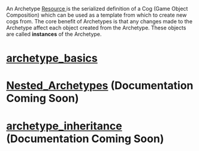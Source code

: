 An Archetype [ Resource ](https://github.com/ArendDanielek/ZeroDocsTest/blob/master/zero_editor_documentation/zeromanual/architecture/resources.markdown) is the serialized definition of a Cog (Game Object Composition) which can be used as a template from which to create new cogs from. The core benefit of Archetypes is that any changes made to the Archetype affect each object created from the Archetype. These objects are called **instances** of the Archetype.

 # [archetype_basics](https://github.com/ArendDanielek/ZeroDocsTest/blob/master/zero_editor_documentation/zeromanual/architecture/archetypes/archetype_basics.markdown)

 # [Nested_Archetypes](https://github.com/ArendDanielek/ZeroDocsTest/blob/master/zero_editor_documentation/zeromanual/architecture/archetypes/Nested_Archetypes.markdown) (Documentation Coming Soon)

 # [archetype_inheritance](https://github.com/ArendDanielek/ZeroDocsTest/blob/master/zero_editor_documentation/zeromanual/architecture/archetypes/archetype_inheritance.markdown) (Documentation Coming Soon) 
  
  
  
  
  
  
  

 